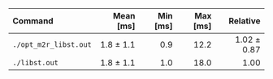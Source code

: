 | Command | Mean [ms] | Min [ms] | Max [ms] | Relative |
|:---|---:|---:|---:|---:|
| `./opt_m2r_libst.out` | 1.8 ± 1.1 | 0.9 | 12.2 | 1.02 ± 0.87 |
| `./libst.out` | 1.8 ± 1.1 | 1.0 | 18.0 | 1.00 |
